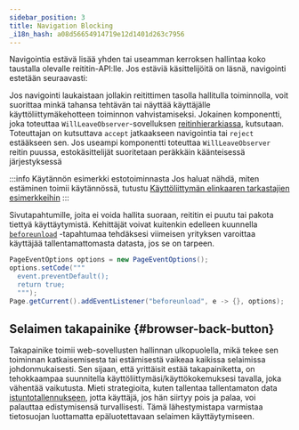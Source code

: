 ```yaml
---
sidebar_position: 3
title: Navigation Blocking
_i18n_hash: a08d56654914719e12d1401d263c7956
---
```

Navigointia estävä lisää yhden tai useamman kerroksen hallintaa koko taustalla olevalle reititin-API:lle. Jos estäviä käsittelijöitä on läsnä, navigointi estetään seuraavasti:

Jos navigointi laukaistaan jollakin reitittimen tasolla hallitulla toiminnolla, voit suorittaa minkä tahansa tehtävän tai näyttää käyttäjälle käyttöliittymäkehotteen toiminnon vahvistamiseksi. Jokainen komponentti, joka toteuttaa `WillLeaveObserver`-sovelluksen [reitinhierarkiassa](../route-hierarchy/overview), kutsutaan. Toteuttajan on kutsuttava `accept` jatkaakseen navigointia tai `reject` estääkseen sen. Jos useampi komponentti toteuttaa `WillLeaveObserver` reitin puussa, estokäsittelijät suoritetaan peräkkäin käänteisessä järjestyksessä

:::info Käytännön esimerkki estotoiminnasta
Jos haluat nähdä, miten estäminen toimii käytännössä, tutustu [Käyttöliittymän elinkaaren tarkastajien esimerkkeihin](observers#example-handling-unsaved-changes-with-willleaveobserver)
:::

Sivutapahtumille, joita ei voida hallita suoraan, reititin ei puutu tai pakota tiettyä käyttäytymistä. Kehittäjät voivat kuitenkin edelleen kuunnella [`beforeunload`](https://developer.mozilla.org/en-US/docs/Web/API/Window/beforeunload_event) -tapahtumaa tehdäksesi viimeisen yrityksen varoittaa käyttäjää tallentamattomasta datasta, jos se on tarpeen.

```java
PageEventOptions options = new PageEventOptions();
options.setCode(""" 
  event.preventDefault();
  return true;
  """);
Page.getCurrent().addEventListener("beforeunload", e -> {}, options);
```

## Selaimen takapainike {#browser-back-button}

Takapainike toimii web-sovellusten hallinnan ulkopuolella, mikä tekee sen toiminnan katkaisemisesta tai estämisestä vaikeaa kaikissa selaimissa johdonmukaisesti. Sen sijaan, että yrittäisit estää takapainiketta, on tehokkaampaa suunnitella käyttöliittymäsi/käyttökokemuksesi tavalla, joka vähentää vaikutusta. Mieti strategioita, kuten tallentaa tallentamaton data [istuntotallennukseen](../../advanced/web-storage#session-storage), jotta käyttäjä, jos hän siirtyy pois ja palaa, voi palauttaa edistymisensä turvallisesti. Tämä lähestymistapa varmistaa tietosuojan luottamatta epäluotettavaan selaimen käyttäytymiseen.
